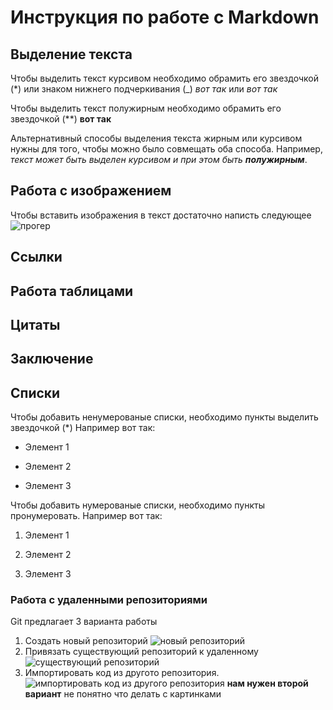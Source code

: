 # Инструкция по работе с Markdown

## Выделение текста

Чтобы выделить текст курсивом необходимо обрамить его звездочкой (*) или знаком нижнего подчеркивания (_)  _вот так_ или  *вот так*

Чтобы выделить текст полужирным необходимо обрамить его звездочкой (**) **вот так**

Альтернативный способы выделения текста жирным или курсивом нужны для того, чтобы можно было совмещать оба способа. Например, _текст может быть выделен курсивом и при этом быть **полужирным**_.



## Работа с изображением

Чтобы вставить изображения в текст достаточно написть следующее
![прогер](proger.jpeg)

## Ссылки

## Работа таблицами

## Цитаты

## Заключение
## Списки

Чтобы добавить ненумерованые списки, необходимо пункты выделить звездочкой (*)
Например вот так:

* Элемент 1

* Элемент 2

* Элемент 3


Чтобы добавить нумерованые списки, необходимо пункты пронумеровать.
Например вот так:

1. Элемент 1

2. Элемент 2

3. Элемент 3
### Работа с удаленными репозиториями 
Git предлагает 3 варианта работы
1. Создать новый репозиторий
![новый репозиторий](create_a_new_repository.png)
2. Привязать существующий репозиторий к удаленному
![существующий репозиторий](push_an_axisting_repository.png)
3. Импортировать код из другото репозитория.
![импортировать код из другого репозитория](import_repository.png)
  **нам нужен второй вариант**
не понятно что делать с картинками